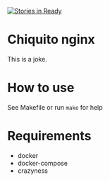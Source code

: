 [![Stories in Ready](https://badge.waffle.io/davidfrigola/chiquitonginx.png?label=ready&title=Ready)](https://waffle.io/davidfrigola/chiquitonginx?utm_source=badge)
# Chiquito nginx

This is a joke.

# How to use

See Makefile or run `make` for help

# Requirements

* docker
* docker-compose
* crazyness
